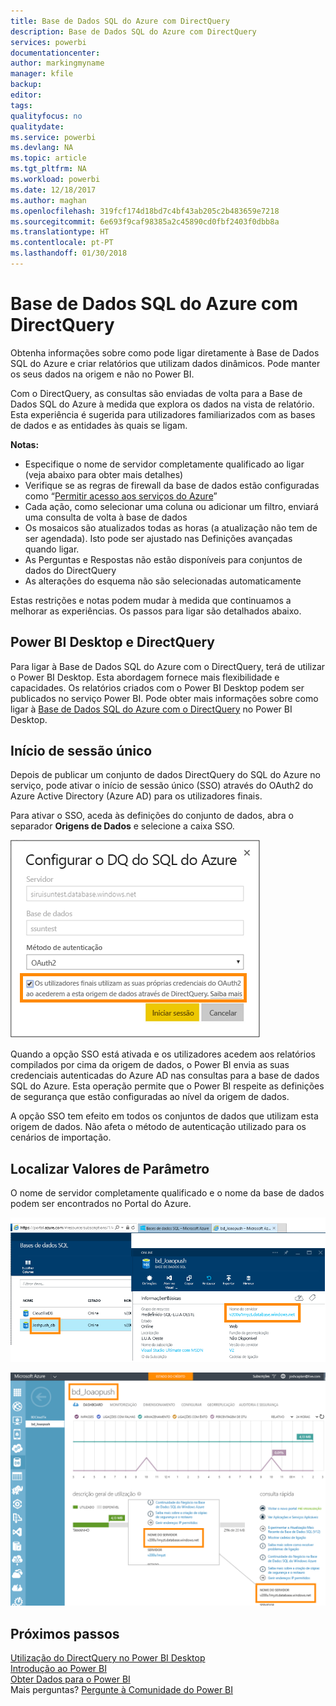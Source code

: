 ```yaml
---
title: Base de Dados SQL do Azure com DirectQuery
description: Base de Dados SQL do Azure com DirectQuery
services: powerbi
documentationcenter: 
author: markingmyname
manager: kfile
backup: 
editor: 
tags: 
qualityfocus: no
qualitydate: 
ms.service: powerbi
ms.devlang: NA
ms.topic: article
ms.tgt_pltfrm: NA
ms.workload: powerbi
ms.date: 12/18/2017
ms.author: maghan
ms.openlocfilehash: 319fcf174d18bd7c4bf43ab205c2b483659e7218
ms.sourcegitcommit: 6e693f9caf98385a2c45890cd0fbf2403f0dbb8a
ms.translationtype: HT
ms.contentlocale: pt-PT
ms.lasthandoff: 01/30/2018
---
```

# <a name="azure-sql-database-with-directquery"></a>Base de Dados SQL do Azure com DirectQuery
Obtenha informações sobre como pode ligar diretamente à Base de Dados SQL do Azure e criar relatórios que utilizam dados dinâmicos. Pode manter os seus dados na origem e não no Power BI.

Com o DirectQuery, as consultas são enviadas de volta para a Base de Dados SQL do Azure à medida que explora os dados na vista de relatório. Esta experiência é sugerida para utilizadores familiarizados com as bases de dados e as entidades às quais se ligam.

**Notas:**

* Especifique o nome de servidor completamente qualificado ao ligar (veja abaixo para obter mais detalhes)
* Verifique se as regras de firewall da base de dados estão configuradas como “[Permitir acesso aos serviços do Azure](https://msdn.microsoft.com/library/azure/ee621782.aspx)”
* Cada ação, como selecionar uma coluna ou adicionar um filtro, enviará uma consulta de volta à base de dados
* Os mosaicos são atualizados todas as horas (a atualização não tem de ser agendada). Isto pode ser ajustado nas Definições avançadas quando ligar.
* As Perguntas e Respostas não estão disponíveis para conjuntos de dados do DirectQuery
* As alterações do esquema não são selecionadas automaticamente

Estas restrições e notas podem mudar à medida que continuamos a melhorar as experiências. Os passos para ligar são detalhados abaixo. 

## <a name="power-bi-desktop-and-directquery"></a>Power BI Desktop e DirectQuery
Para ligar à Base de Dados SQL do Azure com o DirectQuery, terá de utilizar o Power BI Desktop. Esta abordagem fornece mais flexibilidade e capacidades. Os relatórios criados com o Power BI Desktop podem ser publicados no serviço Power BI. Pode obter mais informações sobre como ligar à [Base de Dados SQL do Azure com o DirectQuery](desktop-use-directquery.md) no Power BI Desktop. 

## <a name="single-sign-on"></a>Início de sessão único

Depois de publicar um conjunto de dados DirectQuery do SQL do Azure no serviço, pode ativar o início de sessão único (SSO) através do OAuth2 do Azure Active Directory (Azure AD) para os utilizadores finais. 

Para ativar o SSO, aceda às definições do conjunto de dados, abra o separador **Origens de Dados** e selecione a caixa SSO.

![Configurar a caixa de diálogo DQ do SQL do Azure](media/service-azure-sql-database-with-direct-connect/sso-dialog.png)

Quando a opção SSO está ativada e os utilizadores acedem aos relatórios compilados por cima da origem de dados, o Power BI envia as suas credenciais autenticadas do Azure AD nas consultas para a base de dados SQL do Azure. Esta operação permite que o Power BI respeite as definições de segurança que estão configuradas ao nível da origem de dados.

A opção SSO tem efeito em todos os conjuntos de dados que utilizam esta origem de dados. Não afeta o método de autenticação utilizado para os cenários de importação.

## <a name="finding-parameter-values"></a>Localizar Valores de Parâmetro
O nome de servidor completamente qualificado e o nome da base de dados podem ser encontrados no Portal do Azure.

![](media/service-azure-sql-database-with-direct-connect/azureportnew_update.png)

![](media/service-azure-sql-database-with-direct-connect/azureportal_update.png)

## <a name="next-steps"></a>Próximos passos
[Utilização do DirectQuery no Power BI Desktop](desktop-use-directquery.md)  
[Introdução ao Power BI](service-get-started.md)  
[Obter Dados para o Power BI](service-get-data.md)  
Mais perguntas? [Pergunte à Comunidade do Power BI](http://community.powerbi.com/)
